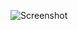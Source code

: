 ![Screenshot](https://raw.githubusercontent.com/Cryakl/Ultimate-RAT-Collection/refs/heads/main/Fade/Fade%201.0%20beta2/Screenshot.png)
